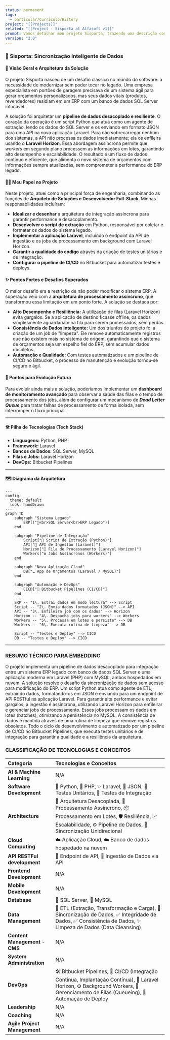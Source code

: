 ```yaml
---
status: permanent
tags:
  - particular/Curriculo/History
project: "[[Projects]]"
related: "[[Project - Sisporta at Alfasoft v1]]"
prompt: Vamos detalhar meu projeto Sisporta, trazendo uma descrição com visão mais arquitetural da solução, destaque todos os pontos fortes, coloque discretamente no final alguns pontos para evolução futura.Crie um diagrama de arquitetura para o sistema, pode fazer isso com mermaid?
version: "2.0"
---
```

### 🚀 Sisporta: Sincronização Inteligente de Dados

#### 🎯 Visão Geral e Arquitetura da Solução

O projeto Sisporta nasceu de um desafio clássico no mundo do software: a necessidade de modernizar sem poder tocar no legado. Uma empresa especialista em portões de garagem precisava de um sistema ágil para gerar orçamentos personalizados, mas seus dados vitais (produtos, revendedores) residiam em um ERP com um banco de dados SQL Server intocável.

A solução foi arquitetar um **pipeline de dados desacoplado e resiliente**. O coração da operação é um script Python que atua como um agente de extração, lendo os dados do SQL Server e os enviando em formato JSON para uma API na nova aplicação Laravel. Para não sobrecarregar nenhum dos sistemas, a API não processa os dados imediatamente; ela os enfileira usando o **Laravel Horizon**. Essa abordagem assíncrona permite que *workers* em segundo plano processem as informações em lotes, garantindo alto desempenho e escalabilidade. O resultado é um fluxo de dados contínuo e eficiente, que alimenta o novo sistema de orçamentos com informações sempre atualizadas, sem comprometer a performance do ERP legado.

#### 👨‍💻 Meu Papel no Projeto

Neste projeto, atuei como a principal força de engenharia, combinando as funções de **Arquiteto de Soluções e Desenvolvedor Full-Stack**. Minhas responsabilidades incluíram:

  * **Idealizar e desenhar** a arquitetura de integração assíncrona para garantir performance e desacoplamento.
  * **Desenvolver o script de extração** em Python, responsável por coletar e formatar os dados do sistema legado.
  * **Implementar a aplicação Laravel**, incluindo o endpoint da API de ingestão e os jobs de processamento em background com Laravel Horizon.
  * **Garantir a qualidade do código** através da criação de testes unitários e de integração.
  * **Configurar o pipeline de CI/CD** no Bitbucket para automatizar testes e deploys.

#### ✨ Pontos Fortes e Desafios Superados

O maior desafio era a restrição de não poder modificar o sistema ERP. A superação veio com a **arquitetura de processamento assíncrono**, que transformou essa limitação em um ponto forte. A solução se destaca por:

  * **Alto Desempenho e Resiliência:** A utilização de filas (Laravel Horizon) evita gargalos. Se a aplicação de destino ficasse offline, os dados simplesmente aguardariam na fila para serem processados, sem perdas.
  * **Consistência de Dados Inteligente:** Um dos triunfos do projeto foi a criação de um job de "limpeza". Ele remove automaticamente registros que não existem mais no sistema de origem, garantindo que o sistema de orçamentos seja um espelho fiel do ERP, sem acumular dados obsoletos.
  * **Automação e Qualidade:** Com testes automatizados e um pipeline de CI/CD no Bitbucket, o processo de manutenção e evolução tornou-se seguro e ágil.

#### 🌱 Pontos para Evolução Futura

Para evoluir ainda mais a solução, poderíamos implementar um **dashboard de monitoramento avançado** para observar a saúde das filas e o tempo de processamento dos jobs, além de configurar um mecanismo de ***Dead Letter Queue*** para tratar falhas de processamento de forma isolada, sem interromper o fluxo principal.

-----

#### 🛠️ Pilha de Tecnologias (Tech Stack)

  * **Linguagens:** Python, PHP
  * **Framework:** Laravel
  * **Bancos de Dados:** SQL Server, MySQL
  * **Filas e Jobs:** Laravel Horizon
  * **DevOps:** Bitbucket Pipelines

-----

#### 🗺️ Diagrama da Arquitetura

```mermaid
---
config:
  theme: default
  look: handDrawn
---
graph TD
    subgraph "Sistema Legado"
        ERP[("💾<br>SQL Server<br>ERP Legado")]
    end

    subgraph "Pipeline de Integração"
        Script["🐍 Script de Extração (Python)"]
        API["🔌 API de Ingestão (Laravel)"]
        Horizon["🔄 Fila de Processamento (Laravel Horizon)"]
        Workers["⚙️ Jobs Assíncronos (Workers)"]
    end

    subgraph "Nova Aplicação Cloud"
        DB["☁️ App de Orçamentos (Laravel / MySQL)"]
    end
    
    subgraph "Automação e DevOps"
        CICD["🔧 Bitbucket Pipelines (CI/CD)"]
    end

    ERP -- "1\. Extrai dados em modo leitura" --> Script
    Script -- "2\. Envia dados formatados (JSON)" --> API
    API -- "3\. Enfileira job com os dados" --> Horizon
    Horizon -- "4\. Despacha jobs para workers" --> Workers
    Workers -- "5\. Processa em lotes e persiste" --> DB
    Workers -- "6\. Executa rotina de limpeza" --> DB
    
    Script -- "Testes e Deploy" --> CICD
    DB -- "Testes e Deploy" --> CICD
```

---
### RESUMO TÉCNICO PARA EMBEDDING

O projeto implementa um pipeline de dados desacoplado para integração entre um sistema ERP legado com banco de dados SQL Server e uma aplicação moderna em Laravel (PHP) com MySQL, ambos hospedados em nuvem. A solução resolve o desafio da sincronização de dados sem acesso para modificação do ERP. Um script Python atua como agente de ETL, extraindo dados, formatando-os em JSON e enviando para um endpoint de API RESTful na aplicação Laravel. Para garantir alta performance e evitar gargalos, a ingestão é assíncrona, utilizando Laravel Horizon para enfileirar e gerenciar jobs de processamento. Esses jobs processam os dados em lotes (batches), otimizando a persistência no MySQL. A consistência de dados é mantida através de uma rotina de limpeza que remove registros obsoletos. Todo o ciclo de desenvolvimento é automatizado por um pipeline de CI/CD no Bitbucket Pipelines, que executa testes unitários e de integração para garantir a qualidade e a resiliência da arquitetura.

### CLASSIFICAÇÃO DE TECNOLOGIAS E CONCEITOS

| Categoria | Tecnologias e Conceitos |
| :--- | :--- |
| **AI & Machine Learning** | N/A |
| **Software Development** | 🐍 Python, 🐘 PHP, ✨ Laravel, 📄 JSON, 🧪 Testes Unitários, 🧪 Testes de Integração |
| **Architecture**| 🔗 Arquitetura Desacoplada, 🔄 Processamento Assíncrono, 📦 Processamento em Lotes, 🛡️ Resiliência, 📈 Escalabilidade, ⚙️ Pipeline de Dados, 🎯 Sincronização Unidirecional |
| **Cloud Computing** | ☁️ Aplicação Cloud, ☁️ Banco de dados hospedado na nuvem |
| **API RESTFul development** | 🔌 Endpoint de API, 📩 Ingestão de Dados via API |
| **Frontend Development** | N/A |
| **Mobile Development** | N/A |
| **Database** | 💾 SQL Server, 💾 MySQL |
| **Data Management** | 🚚 ETL (Extração, Transformação e Carga), 🔄 Sincronização de Dados, ✅ Integridade de Dados, ✅ Consistência de Dados, ✨ Limpeza de Dados (Data Cleansing) |
| **Content Management - CMS** | N/A |
| **System Administration** | N/A |
| **DevOps** | 🛠️ Bitbucket Pipelines, 🔄 CI/CD (Integração Contínua, Implantação Contínua), 🚦 Laravel Horizon, ⚙️ Background Workers, 📜 Gerenciamento de Filas (Queueing), 🚀 Automação de Deploy |
| **Leadership** | N/A |
| **Coaching** | N/A |
| **Agile Project Management** | N/A |